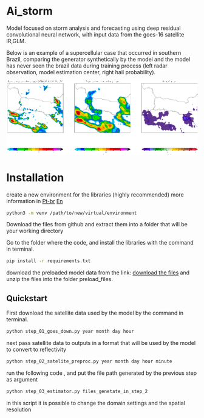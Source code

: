 # Ai_storm
Model focused on storm analysis and forecasting using deep residual convolutional neural network, with input data from the goes-16 satellite IR,GLM.

Below is an example of a supercellular case that occurred in southern Brazil, comparing the generator synthetically by the model and the model has never seen the brazil data during training process (left radar observation, model estimation center, right hail probability).

![alt text](https://github.com/otaviomf123/ai_storm/blob/main/imagens/comparete_radar_toll.gif "Example")

# Installation

create a new environment for the libraries (highly recommended) more information in [Pt-br](https://docs.python.org/pt-br/3/tutorial/venv.html) [En](https://docs.python.org/3/tutorial/venv.html)

  ```sh
python3 -m venv /path/to/new/virtual/environment
  ```
Download the files from github and extract them into a folder that will be your working directory 

Go to the folder where the code, and install the libraries with the command in terminal.

  ```sh
pip install -r requirements.txt
```

download the preloaded model data from the link: [download the files](https://drive.google.com/file/d/10YwPNpIpbHm5GmWwerOkDLt0ZXnRvdP3/view?usp=sharing)
and unzip the files into the folder preload_files.

## Quickstart

First download the satellite data used by the model by the command in terminal.
  ```sh
python step_01_goes_down.py year month day hour
```
next pass satellite data to outputs in a format that will be used by the model to convert to reflectivity

  ```sh
python step_02_satelite_preproc.py year month day hour minute
```
run the following code , and put the file path generated by the previous step as argument

  ```sh
python step_03_estimator.py files_genetate_in_step_2
```
in this script it is possible to change the domain settings and the spatial resolution
